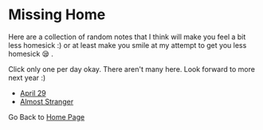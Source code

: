 # Missing Home  

Here are a collection of random notes that I think will make you feel a bit less homesick :) or at least make you smile at my attempt to get you less homesick :sleepy: . 

Click only one per day okay. There aren't many here. Look forward to more next year :)
- [April 29](https://steffinrayen.github.io/fuzzy-happiness/2018-treat/openWhen/homesick/april29.html)
- [Almost Stranger](https://steffinrayen.github.io/fuzzy-happiness/2018-treat/openWhen/homesick/almostStranger.html)

Go Back to [Home Page](https://steffinrayen.github.io/fuzzy-happiness/)
